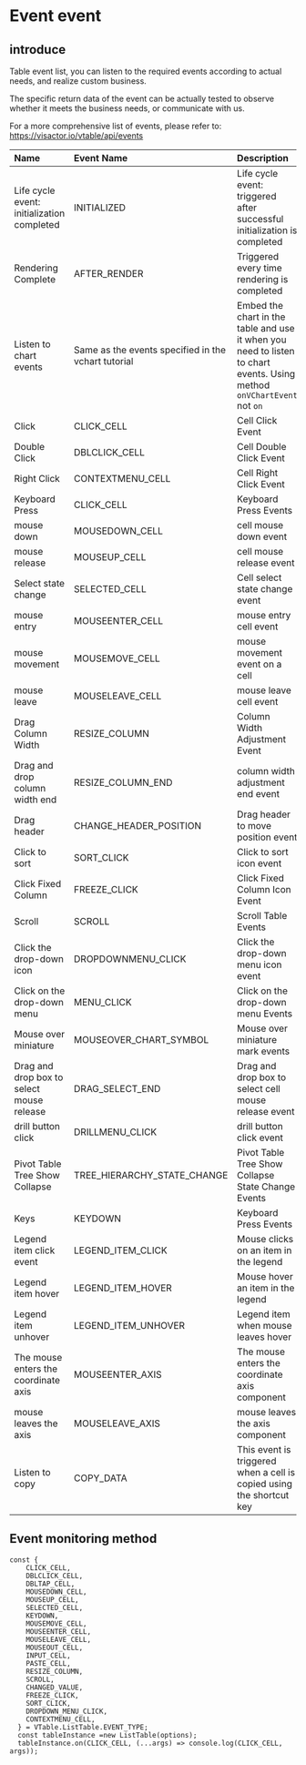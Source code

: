 # Event event

## introduce

Table event list, you can listen to the required events according to actual needs, and realize custom business.

The specific return data of the event can be actually tested to observe whether it meets the business needs, or communicate with us.

For a more comprehensive list of events, please refer to: https://visactor.io/vtable/api/events

| Name | Event Name | Description |
|:----|:----|:----|
|Life cycle event: initialization completed|INITIALIZED|Life cycle event: triggered after successful initialization is completed|
|Rendering Complete|AFTER\_RENDER|Triggered every time rendering is completed|
|Listen to chart events|Same as the events specified in the vchart tutorial|Embed the chart in the table and use it when you need to listen to chart events. Using method `onVChartEvent` not `on`|
| Click | CLICK\_CELL | Cell Click Event |
| Double Click | DBLCLICK\_CELL | Cell Double Click Event |
| Right Click | CONTEXTMENU\_CELL | Cell Right Click Event |
| Keyboard Press | CLICK\_CELL | Keyboard Press Events |
| mouse down | MOUSEDOWN\_CELL | cell mouse down event |
| mouse release | MOUSEUP\_CELL | cell mouse release event |
| Select state change | SELECTED\_CELL | Cell select state change event |
| mouse entry | MOUSEENTER\_CELL | mouse entry cell event |
| mouse movement | MOUSEMOVE\_CELL | mouse movement event on a cell |
| mouse leave | MOUSELEAVE\_CELL | mouse leave cell event |
| Drag Column Width | RESIZE\_COLUMN | Column Width Adjustment Event |
| Drag and drop column width end | RESIZE\_COLUMN\_END | column width adjustment end event |
| Drag header | CHANGE\_HEADER\_POSITION | Drag header to move position event |
| Click to sort | SORT\_CLICK | Click to sort icon event |
| Click Fixed Column | FREEZE\_CLICK | Click Fixed Column Icon Event |
| Scroll | SCROLL | Scroll Table Events |
| Click the drop-down icon | DROPDOWNMENU\_CLICK | Click the drop-down menu icon event |
| Click on the drop-down menu | MENU\_CLICK | Click on the drop-down menu Events |
| Mouse over miniature | MOUSEOVER\_CHART\_SYMBOL | Mouse over miniature mark events |
| Drag and drop box to select mouse release | DRAG\_SELECT\_END | Drag and drop box to select cell mouse release event |
| drill button click | DRILLMENU\_CLICK | drill button click event |
| Pivot Table Tree Show Collapse | TREE\_HIERARCHY\_STATE\_CHANGE | Pivot Table Tree Show Collapse State Change Events |
| Keys | KEYDOWN | Keyboard Press Events |
|Legend item click event|LEGEND\_ITEM\_CLICK|Mouse clicks on an item in the legend|
|Legend item hover|LEGEND\_ITEM\_HOVER|Mouse hover an item in the legend|
|Legend item unhover|LEGEND\_ITEM\_UNHOVER|Legend item when mouse leaves hover|
|The mouse enters the coordinate axis|MOUSEENTER\_AXIS|The mouse enters the coordinate axis component|
|mouse leaves the axis|MOUSELEAVE\_AXIS|mouse leaves the axis component|
|Listen to copy|COPY\_DATA|This event is triggered when a cell is copied using the shortcut key|

## Event monitoring method

    const {
        CLICK_CELL,
        DBLCLICK_CELL,
        DBLTAP_CELL,
        MOUSEDOWN_CELL,
        MOUSEUP_CELL,
        SELECTED_CELL,
        KEYDOWN,
        MOUSEMOVE_CELL,
        MOUSEENTER_CELL,
        MOUSELEAVE_CELL,
        MOUSEOUT_CELL,
        INPUT_CELL,
        PASTE_CELL,
        RESIZE_COLUMN,
        SCROLL,
        CHANGED_VALUE,
        FREEZE_CLICK,
        SORT_CLICK,
        DROPDOWN_MENU_CLICK,
        CONTEXTMENU_CELL,
      } = VTable.ListTable.EVENT_TYPE;
      const tableInstance =new ListTable(options);
      tableInstance.on(CLICK_CELL, (...args) => console.log(CLICK_CELL, args));
